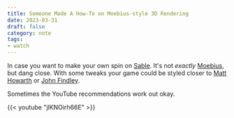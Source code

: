 ```yaml
---
title: Someone Made A How-To on Moebius-style 3D Rendering
date: 2023-03-31
draft: false
category: note
tags:
- watch
---
```


In case you want to make your own spin on [Sable][sable].
It's not *exactly* [Moebius][moebius], but dang close.
With some tweaks your game could be styled closer to [Matt Howarth][post-bros] or [John Findley][tex-arcana].

[moebius]: https://www.creativebloq.com/illustration/how-moebius-revolutionised-comic-art-21514203
[sable]: https://www.shed-works.co.uk/sable
[post-bros]: https://www.lambiek.net/artists/h/howarth_matt.htm
[tex-arcana]: https://en.wikipedia.org/wiki/Tex_Arcana

Sometimes the YouTube recommendations work out okay.

{{< youtube "jlKNOirh66E" >}}

